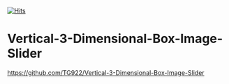 [![Hits](https://hits.seeyoufarm.com/api/count/incr/badge.svg?url=https%3A%2F%2Fgithub.com%2FTG922%2FVertical-3-Dimensional-Box-Image-Slider&count_bg=%2379C83D&title_bg=%23555555&icon=&icon_color=%23E7E7E7&title=VIEWS&edge_flat=false)](https://hits.seeyoufarm.com)


# Vertical-3-Dimensional-Box-Image-Slider

https://github.com/TG922/Vertical-3-Dimensional-Box-Image-Slider
